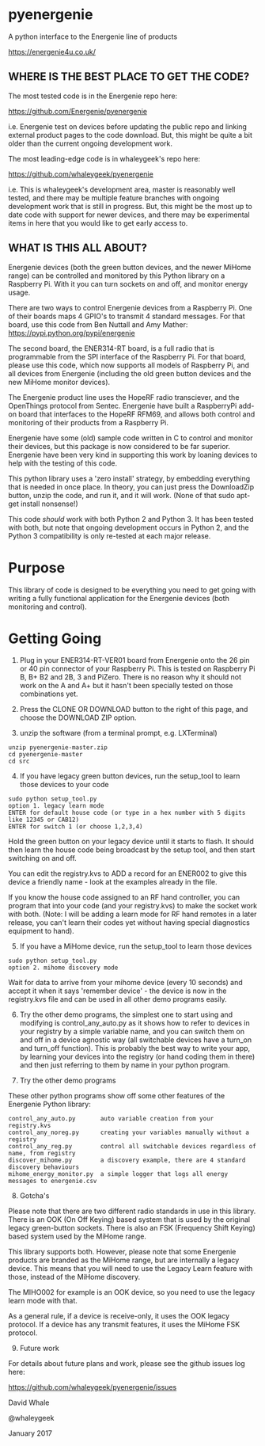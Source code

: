 # pyenergenie
A python interface to the Energenie line of products

https://energenie4u.co.uk/


WHERE IS THE BEST PLACE TO GET THE CODE?
----

The most tested code is in the Energenie repo here:

https://github.com/Energenie/pyenergenie

i.e. Energenie test on devices before updating the public repo
and linking external product pages to the code download. But, this might
be quite a bit older than the current ongoing development work.



The most leading-edge code is in whaleygeek's repo here:

https://github.com/whaleygeek/pyenergenie

i.e. This is whaleygeek's development area, master is reasonably
well tested, and there may be multiple feature branches with ongoing
development work that is still in progress. But, this might be
the most up to date code with support for newer devices, and there
may be experimental items in here that you would like to get early
access to.



WHAT IS THIS ALL ABOUT?
----

Energenie devices (both the green button devices, and the newer MiHome range)
can be controlled and monitored by this Python library on a Raspberry Pi.
With it you can turn sockets on and off, and monitor energy usage.

There are two ways to control Energenie devices from a Raspberry Pi.
One of their boards maps 4 GPIO's to transmit 4 standard messages.
For that board, use this code from Ben Nuttall and Amy Mather:
https://pypi.python.org/pypi/energenie

The second board, the ENER314-RT board, is a full radio that is programmable
from the SPI interface of the Raspberry Pi. For that board, please use
this code, which now supports all models of Raspberry Pi, and all devices
from Energenie (including the old green button devices and the new
MiHome monitor devices).

The Energenie product line uses the HopeRF radio transciever, and the OpenThings 
protocol from Sentec. Energenie have built a RaspberryPi add-on board that 
interfaces to the HopeRF RFM69, and allows both control and monitoring of their 
products from a Raspberry Pi.

Energenie have some (old) sample code written in C to control and monitor
their devices, but this package is now considered to be far superior. Energenie
have been very kind in supporting this work by loaning devices to help with the
testing of this code.

This python library uses a 'zero install' strategy, by embedding everything
that is needed in once place. In theory, you can just press the DownloadZip
button, unzip the code, and run it, and it will work. (None of that
sudo apt-get install nonsense!)

This code *should* work with both Python 2 and Python 3. It has been tested
with both, but note that ongoing development occurs in Python 2, and the
Python 3 compatibility is only re-tested at each major release.


Purpose
====

This library of code is designed to be everything you need to get going with
writing a fully functional application for the Energenie devices (both monitoring
and control).


Getting Going
====

1) Plug in your ENER314-RT-VER01 board from Energenie onto the 26 pin or 40 pin connector of
your Raspberry Pi. This is tested on Raspberry Pi B, B+ B2 and 2B, 3 and PiZero. There is
no reason why it should not work on the A and A+ but it hasn't been specially tested on
those combinations yet.

2) Press the CLONE OR DOWNLOAD button to the right of this page, and choose the
DOWNLOAD ZIP option.

3) unzip the software (from a terminal prompt, e.g. LXTerminal)

```
unzip pyenergenie-master.zip
cd pyenergenie-master
cd src
```

4) If you have legacy green button devices, run the setup_tool to learn those devices
to your code


```
sudo python setup_tool.py
option 1. legacy learn mode
ENTER for default house code (or type in a hex number with 5 digits like 12345 or CAB12)
ENTER for switch 1 (or choose 1,2,3,4)
```

Hold the green button on your legacy device until it starts to flash. It should then
learn the house code being broadcast by the setup tool, and then start switching on and
off.

You can edit the registry.kvs to ADD a record for an ENER002 to give this device a
friendly name - look at the examples already in the file.

If you know the house code assigned to an RF hand controller, you can program that into
your code (and your registry.kvs) to make the socket work with both. (Note: I will be adding
a learn mode for RF hand remotes in a later release, you can't learn their codes yet without
having special diagnostics equipment to hand).


5) If you have a MiHome device, run the setup_tool to learn those devices


```
sudo python setup_tool.py
option 2. mihome discovery mode
```

Wait for data to arrive from your mihome device (every 10 seconds) and accept it
when it says 'remember device' - the device is now in the registry.kvs file
and can be used in all other demo programs easily.


6) Try the other demo programs, the simplest one to start using and modifying
is control_any_auto.py as it shows how to refer to devices in your registry
by a simple variable name, and you can switch them on and off in a device
agnostic way (all switchable devices have a turn_on and turn_off function).
This is probably the best way to write your app, by learning your devices
into the registry (or hand coding them in there) and then just referring to them
by name in your python program.


7) Try the other demo programs

These other python programs show off some other features of the Energenie Python
library:

```
control_any_auto.py       auto variable creation from your registry.kvs
control_any_noreg.py      creating your variables manually without a registry
control_any_reg.py        control all switchable devices regardless of name, from registry
discover_mihome.py        a discovery example, there are 4 standard discovery behaviours
mihome_energy_monitor.py  a simple logger that logs all energy messages to energenie.csv
```

8) Gotcha's

Please note that there are two different radio standards in use in this library. 
There is an OOK (On Off Keying) based system that is used by the original legacy green-button sockets.
There is also an FSK (Frequency Shift Keying) based system used by the MiHome range.

This library supports both. However, please note that some Energenie products are
branded as the MiHome range, but are internally a legacy device. This means that you will
need to use the Legacy Learn feature with those, instead of the MiHome discovery.

The MIHO002 for example is an OOK device, so you need to use the legacy learn mode
with that. 

As a general rule, if a device is receive-only, it uses the OOK legacy protocol.
If a device has any transmit features, it uses the MiHome FSK protocol.

9) Future work

For details about future plans and work, please see the github issues log here:

https://github.com/whaleygeek/pyenergenie/issues


David Whale

@whaleygeek

January 2017
